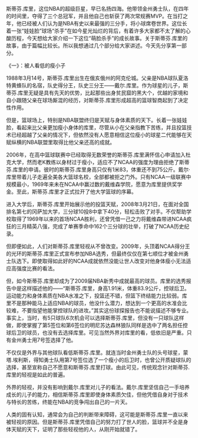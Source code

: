 斯蒂芬.库里，这位NBA的超级巨星，早已名扬四海。他带领金州勇士队，在四年的时间里，夺得了三个总冠军，并且他自己也斩获了两次常规赛MVP。在当打之年，他已经被人们认为是NBA有史以来最强的三分手，将小球席卷世界。这位长着一张“娃娃脸”球场“杀手”在如今星光灿烂的背后，有着许多大家都不太了解的心酸历程，今天想给大家介绍一下这位“萌脸杀手”的成长故事。关于斯蒂芬.库里的故事，由于篇幅比较长。所以我想通过几个部分给大家讲述。今天先分享第一部分。

《一》：被人看低的瘦小子

1988年3月14号，斯蒂芬.库里出生在俄亥俄州的阿克伦城。父亲是NBA球队夏洛特黄蜂队的名宿，队史得分王，队史三分王——戴尔.库里。作为球星的儿子，斯蒂芬.库里无疑是具有先天的优势，比起那些出身贫民窟的黑大个，优越的家境和自小跟随父亲在球场厮混的经历，对斯蒂芬.库里形成超高的篮球智商起到了决定性作用。



但是，篮球场上，特别是NBA联盟终归是天赋与身体素质的天下。长着一张娃娃脸，看起来比父亲更加瘦小身体的库里，尽管从小在父亲指教下苦练，并且投篮技术已经超越了父亲的情况下，但依然没有人愿意相信这位瘦小的球星二代能够在天赋纵横的NBA联盟里取得比他父亲还高的成就。


2006年，在高中篮球联赛中已经取得无数荣誉的斯蒂芬.库里满怀信心申请加入杜克大学，然而老K教练以身材过于瘦小，适应不了NCAA的强度为理由拒绝了斯蒂芬.库里的申请。彼时的斯蒂芬.库里身高只仅有1米83，体重还不到75公斤。戴尔·库里带着儿子走遍全美各大篮球名校，全部都被拒之门外。只有NCAA一级联赛中规模最小，1969年来未在NCAA中赢过数的戴维森学院，愿意为库里提供奖学金。至此，斯蒂芬.库里才正式拉开了他大学篮球的序幕。



进入大学后，斯蒂芬.库里开始展示他的投篮天赋，2008年3月21日，在面对全国排名第七的冈萨加大学，三分球10投8中拿下40分，轻松击败了对手。不仅帮助学校取得了1969年以来的首场NCAA胜利，还曾凭借一己之力将戴维森带进NCAA疯狂的三月精英八强，完成了单赛季命中162个三分球的壮举，打破了NCAA历史纪录。


但即便如此，人们对斯蒂芬.库里轻视从不曾改变。2009年，头顶着NCAA得分王的光环的斯蒂芬.库里正式宣布参加NBA选秀，但最终仅仅在第七顺位才被金州勇士队选下。即使取得如此好的NCAA成就依然没能让世人改变对他身体瘦小无法适应高强度比赛的看法。


但，如今斯蒂芬.库里却成为了2009届NBA新秀中成就最高的球员。库里的选秀报告中是这样描述他的——“斯蒂芬.库里，身高1.91米，体重83.9公斤，控球后卫。运动能力和身体素质在NBA水准之下，投篮还不错，但篮下终结能力比较弱。库里不是那种能马上适应NBA的球员，他没什么潜力，想达到一个更高的水准会比较难，不要指望他能掌控球队的进攻。”其实这份球探报告也不能说描述不够专业。事实上，当时，有5只球队6次机会可以选择斯蒂芬.库里，但没有一只球队这样做，即使掌握了第5签位和第6签位的明尼苏达森林狼队同样是选中了两名担任控球后卫的球员，也没有去选择库里。可见当然外界对库里的看，低依旧是严重。只有金州勇士用7号签选择了他。


不仅仅是外界与其他球队看低斯蒂芬.库里。就连当时金州勇士队的头号球星，蒙塔.埃利斯，得知勇士队用第7号签位选了一个瘦小的后卫时，也曾公开质疑球队的选择，甚至宣称自己不愿意和斯蒂芬.库里打球。由此可见，传统观念针对斯蒂芬.库里的轻视是如此的普遍。


外界的轻视，并没有影响到戴尔.库里对儿子的看法。戴尔.库里坚信自己一手培养成长的儿子的能力，相信斯蒂芬.库里即使身体素质欠佳，但他凭借自身对于技术与特长的苦练，终能在NBA的竞争闯出自己的一片天。


人类的固有认知，通常会为自己的判断带来障碍，这可能是斯蒂芬.库里一直以来被轻视的原因。但是斯蒂芬.库里凭借自己的努力打了世人的脸，篮球并不全是身体天赋的天下，证明了那些轻视他的人，从刚开始就错了。
